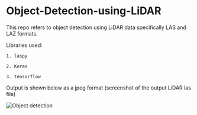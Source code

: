 # Object-Detection-using-LiDAR

This repo refers to object detection using LiDAR data specifically LAS and LAZ formats.

Libraries used: 

    1. laspy
    
    2. Keras
    
    3. tensorflow
    
Output is shown below as a jpeg format (screenshot of the output LiDAR las file)


![Object detection](https://github.com/niranjanreddy891/Object-Detection-using-LiDAR/blob/master/output/Final%20output.jpg)
